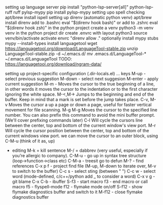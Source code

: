 setting up language server
	pip install "python-lsp-server[all]" python-lsp-ruff ruff pylsp-mypy
	pip install pylsp-mypy
setting upo spell checking
	apt/brew install ispell
setting up direnv (automatic python venv)
	apt/brew install direnv
	add to .bashrc
		eval "$(direnv hook bash)"
	or add to .zshrc
		eval "$(direnv hook zsh)"
	in the python project create a venv
	    python3 -m venv venv
	in the python project dir create .envrc with
	    layout python3
	    source venv/bin/activate
	activate envrc
	    "direnv allow ."
optionally install mypy stubs
     mypy --install-types
install languagetool
     wget https://languagetool.org/download/LanguageTool-stable.zip
     unzip LanguageTool-stable.zip -d ~/.emacs.d/
     mv .emacs.d/LanguageTool-* ~/.emacs.d/LanguageTool
     TODO: https://languagetool.org/download/ngram-data/

setting up project-specific configuration (.dir-locals.el)
	...
keys
	M-up - select previous suggestion
	M-down - select next suggesion
	M-enter - apply current suggestion
    M-m - Moves the cursor to the true beginning of a line, in other words it moves the cursor to the indentation or to the first character ignoring the white space.
    M-<,M-> Jumps to the beginning and end of the buffer. Keep in mind that a mark is set before the jump takes place.
    C-v, M-v Moves the cursor a up a page or down a page, useful for faster vertical movement for file scanning.
    M-g M-g Moves the cursor to the specified line number. You can also prefix this command to avoid the mini buffer prompt. (We'll cover prefixing commands later)
    C-l Will cycle the cursors line between the center, top and bottom of the current window's view port.
    M-r Will cycle the cursor position between the center, top and bottom of the current windows view port.
	we can move the cursor to an outer block, using C-M-u (think of it as, up)
- editing
	M-k = kill sentence
	M-/ = dabbrev (very useful, especially if you’re allergic to company).
	C-M-u - go up in syntax tree structure (loop->function->class etc)
	C-M-a - treesit go to defun
	M-? - find references
	C-x p f - project find file (M-up, M-down to iterate over, M-v to switch to the buffer)
	C-c s - select sting (between " ")
	C-c w - select word (mode-defined, c/c++/python add _ to consider a word)
	C-x v g - git blame
	C-x C-b - ibuffer
	S-f3 - start macro
	f3 - end macro or call macro
	f5 - flyspell-mode
	f12 - flymake mode on/off
	S-f12 - show flymake diagnostics buffer and switch to it
	M-f12 - close flymake diagnostics buffer
